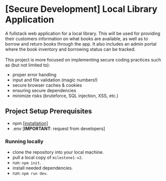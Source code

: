 # [Secure Development] Local Library Application

A fullstack web application for a local library. This will be used for providing their customers information on what books are available, as well as to borrow and return books through the app. It also includes an admin portal where the book inventory and borrowing status can be tracked.
<br> <br>
This project is more focused on implementing secure coding practices such as (but not limited to): <br>
- proper error handling <br>
- input and file validation (magic numbers!) <br>
- secure browser caches & cookies <br>
- ensuring secure dependencies <br>
- minimize risks (bruteforce, SQL injection, XSS, etc.) <br>

## Project Setup Prerequisites

- npm [[installation](https://docs.npmjs.com/cli/v10/commands/npm-install)] <br>
- .env [**IMPORTANT**: request from developers]

### Running locally

- clone the repository into your local machine. <br>
- pull a local copy of `milestone1-v2`. <br>
- run: `npm init`. <br>
- install needed dependencies. <br>
- run: `npm run dev`.
